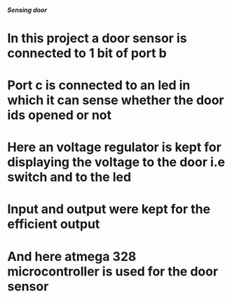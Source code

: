  ##### Sensing door
   # In this project a door sensor is connected to 1 bit of port b
   # Port c is connected to an led in which it can sense whether the door ids opened or not
   # Here an voltage regulator is kept for displaying the voltage to the door i.e switch and to the led
   # Input and output were kept for the efficient output 
   # And here atmega 328 microcontroller is used for the door sensor
    
